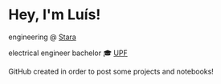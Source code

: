 # Hey, I'm Luís!

engineering @ <a href=https://stara.com.br/en>Stara</a>

electrical engineer bachelor 🎓 <a href=https://www.upf.br>UPF</a>

GitHub created in order to post some projects and notebooks!
